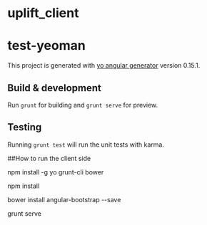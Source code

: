 
# uplift_client

# test-yeoman

This project is generated with [yo angular generator](https://github.com/yeoman/generator-angular)
version 0.15.1.

## Build & development

Run `grunt` for building and `grunt serve` for preview.

## Testing

Running `grunt test` will run the unit tests with karma.

##How to run the client side

npm install -g yo grunt-cli bower

npm install

bower install angular-bootstrap --save

grunt serve
